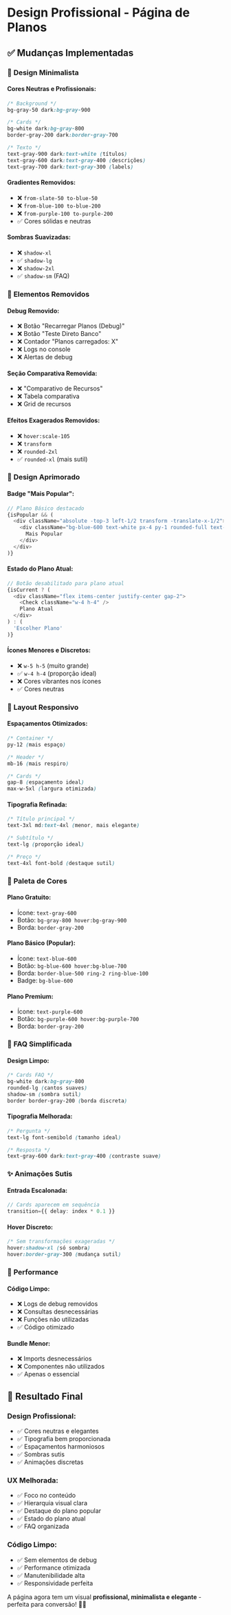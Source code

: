 # Design Profissional - Página de Planos

## ✅ **Mudanças Implementadas**

### 🎨 **Design Minimalista**

#### **Cores Neutras e Profissionais:**
```css
/* Background */
bg-gray-50 dark:bg-gray-900

/* Cards */
bg-white dark:bg-gray-800
border-gray-200 dark:border-gray-700

/* Texto */
text-gray-900 dark:text-white (títulos)
text-gray-600 dark:text-gray-400 (descrições)
text-gray-700 dark:text-gray-300 (labels)
```

#### **Gradientes Removidos:**
- ❌ `from-slate-50 to-blue-50`
- ❌ `from-blue-100 to-blue-200`
- ❌ `from-purple-100 to-purple-200`
- ✅ Cores sólidas e neutras

#### **Sombras Suavizadas:**
- ❌ `shadow-xl`
- ✅ `shadow-lg`
- ❌ `shadow-2xl`
- ✅ `shadow-sm` (FAQ)

### 🧹 **Elementos Removidos**

#### **Debug Removido:**
- ❌ Botão "Recarregar Planos (Debug)"
- ❌ Botão "Teste Direto Banco"
- ❌ Contador "Planos carregados: X"
- ❌ Logs no console
- ❌ Alertas de debug

#### **Seção Comparativa Removida:**
- ❌ "Comparativo de Recursos"
- ❌ Tabela comparativa
- ❌ Grid de recursos

#### **Efeitos Exagerados Removidos:**
- ❌ `hover:scale-105`
- ❌ `transform`
- ❌ `rounded-2xl`
- ✅ `rounded-xl` (mais sutil)

### 🎯 **Design Aprimorado**

#### **Badge "Mais Popular":**
```typescript
// Plano Básico destacado
{isPopular && (
  <div className="absolute -top-3 left-1/2 transform -translate-x-1/2">
    <div className="bg-blue-600 text-white px-4 py-1 rounded-full text-sm font-semibold">
      Mais Popular
    </div>
  </div>
)}
```

#### **Estado do Plano Atual:**
```typescript
// Botão desabilitado para plano atual
{isCurrent ? (
  <div className="flex items-center justify-center gap-2">
    <Check className="w-4 h-4" />
    Plano Atual
  </div>
) : (
  'Escolher Plano'
)}
```

#### **Ícones Menores e Discretos:**
- ❌ `w-5 h-5` (muito grande)
- ✅ `w-4 h-4` (proporção ideal)
- ❌ Cores vibrantes nos ícones
- ✅ Cores neutras

### 📱 **Layout Responsivo**

#### **Espaçamentos Otimizados:**
```css
/* Container */
py-12 (mais espaço)

/* Header */
mb-16 (mais respiro)

/* Cards */
gap-8 (espaçamento ideal)
max-w-5xl (largura otimizada)
```

#### **Tipografia Refinada:**
```css
/* Título principal */
text-3xl md:text-4xl (menor, mais elegante)

/* Subtítulo */
text-lg (proporção ideal)

/* Preço */
text-4xl font-bold (destaque sutil)
```

### 🎨 **Paleta de Cores**

#### **Plano Gratuito:**
- Ícone: `text-gray-600`
- Botão: `bg-gray-800 hover:bg-gray-900`
- Borda: `border-gray-200`

#### **Plano Básico (Popular):**
- Ícone: `text-blue-600`
- Botão: `bg-blue-600 hover:bg-blue-700`
- Borda: `border-blue-500 ring-2 ring-blue-100`
- Badge: `bg-blue-600`

#### **Plano Premium:**
- Ícone: `text-purple-600`
- Botão: `bg-purple-600 hover:bg-purple-700`
- Borda: `border-gray-200`

### 📝 **FAQ Simplificada**

#### **Design Limpo:**
```css
/* Cards FAQ */
bg-white dark:bg-gray-800
rounded-lg (cantos suaves)
shadow-sm (sombra sutil)
border border-gray-200 (borda discreta)
```

#### **Tipografia Melhorada:**
```css
/* Pergunta */
text-lg font-semibold (tamanho ideal)

/* Resposta */
text-gray-600 dark:text-gray-400 (contraste suave)
```

### ✨ **Animações Sutis**

#### **Entrada Escalonada:**
```typescript
// Cards aparecem em sequência
transition={{ delay: index * 0.1 }}
```

#### **Hover Discreto:**
```css
/* Sem transformações exageradas */
hover:shadow-xl (só sombra)
hover:border-gray-300 (mudança sutil)
```

### 🚀 **Performance**

#### **Código Limpo:**
- ❌ Logs de debug removidos
- ❌ Consultas desnecessárias
- ❌ Funções não utilizadas
- ✅ Código otimizado

#### **Bundle Menor:**
- ❌ Imports desnecessários
- ❌ Componentes não utilizados
- ✅ Apenas o essencial

## 🎯 **Resultado Final**

### **Design Profissional:**
- ✅ Cores neutras e elegantes
- ✅ Tipografia bem proporcionada
- ✅ Espaçamentos harmoniosos
- ✅ Sombras sutis
- ✅ Animações discretas

### **UX Melhorada:**
- ✅ Foco no conteúdo
- ✅ Hierarquia visual clara
- ✅ Destaque do plano popular
- ✅ Estado do plano atual
- ✅ FAQ organizada

### **Código Limpo:**
- ✅ Sem elementos de debug
- ✅ Performance otimizada
- ✅ Manutenibilidade alta
- ✅ Responsividade perfeita

A página agora tem um visual **profissional, minimalista e elegante** - perfeita para conversão! 🎉✨ 